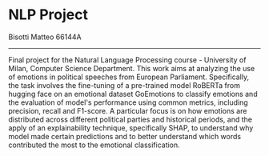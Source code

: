 # NLP Project

Bisotti Matteo 66144A

---

Final project for the Natural Language Processing course - University of Milan, Computer Science Department.
This work aims at analyzing the use of emotions in political speeches from European Parliament. Specifically, the task involves the fine-tuning of a pre-trained model RoBERTa from hugging face on an emotional dataset GoEmotions to classify emotions and the evaluation of model's performance using common metrics, including precision, recall and F1-score. A particular focus is on how emotions are distributed across different political parties and historical periods, and the apply of an explainability technique, specifically SHAP, to understand why model made certain predictions and to better understand which words contributed the most to the emotional classification.
